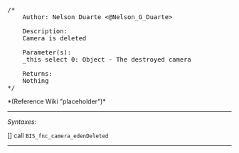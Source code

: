 <pre>/*
	Author: Nelson Duarte <@Nelson_G_Duarte>

	Description:
	Camera is deleted

	Parameter(s):
	_this select 0: Object - The destroyed camera

	Returns:
	Nothing
*/</pre>*(Reference Wiki "placeholder")*<!-- Remove this after fill-in -->


---
*Syntaxes:*

[] call `BIS_fnc_camera_edenDeleted`

---
